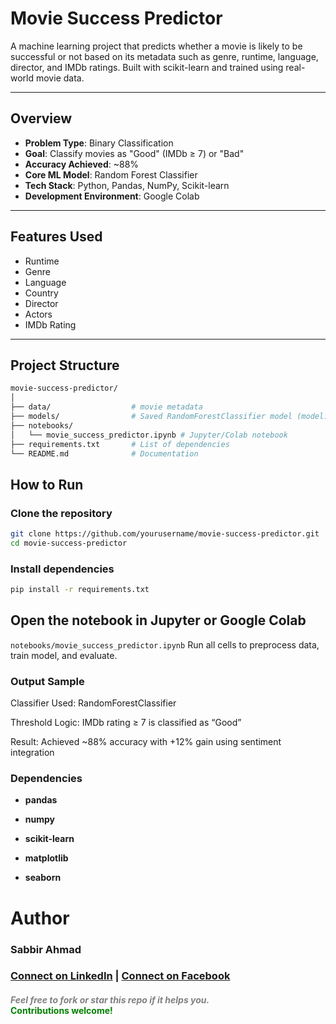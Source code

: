 # Movie Success Predictor

A machine learning project that predicts whether a movie is likely to be successful or not based on its metadata such as genre, runtime, language, director, and IMDb ratings. Built with scikit-learn and trained using real-world movie data.

---

## Overview

- **Problem Type**: Binary Classification  
- **Goal**: Classify movies as "Good" (IMDb ≥ 7) or "Bad"  
- **Accuracy Achieved**: ~88%  
- **Core ML Model**: Random Forest Classifier  
- **Tech Stack**: Python, Pandas, NumPy, Scikit-learn  
- **Development Environment**: Google Colab  

---

## Features Used

- Runtime  
- Genre  
- Language  
- Country  
- Director  
- Actors  
- IMDb Rating  

---

## Project Structure

```bash
movie-success-predictor/
│
├── data/                  # movie metadata
├── models/                # Saved RandomForestClassifier model (model.pkl)
├── notebooks/             
│   └── movie_success_predictor.ipynb # Jupyter/Colab notebook
├── requirements.txt       # List of dependencies
└── README.md              # Documentation

```



## How to Run
### Clone the repository
```bash
git clone https://github.com/yourusername/movie-success-predictor.git
cd movie-success-predictor
```
### Install dependencies

```bash
pip install -r requirements.txt
```
## Open the notebook in Jupyter or Google Colab
```notebooks/movie_success_predictor.ipynb```
Run all cells to preprocess data, train model, and evaluate.

### Output Sample
Classifier Used: RandomForestClassifier

Threshold Logic: IMDb rating ≥ 7 is classified as “Good”

Result: Achieved ~88% accuracy with +12% gain using sentiment integration

### Dependencies
- **pandas**

- **numpy**

- **scikit-learn**

- **matplotlib**

- **seaborn**

# Author
### Sabbir Ahmad
### [Connect on LinkedIn](https://linkedin.com/in/sabbirahmad653) | [Connect on Facebook](https://www.facebook.com/sabbir.ahmad.443854/)



#### <i style="color:gray;">Feel free to fork or star this repo if it helps you.</i><br><b style="color:green;">Contributions welcome!</b>

